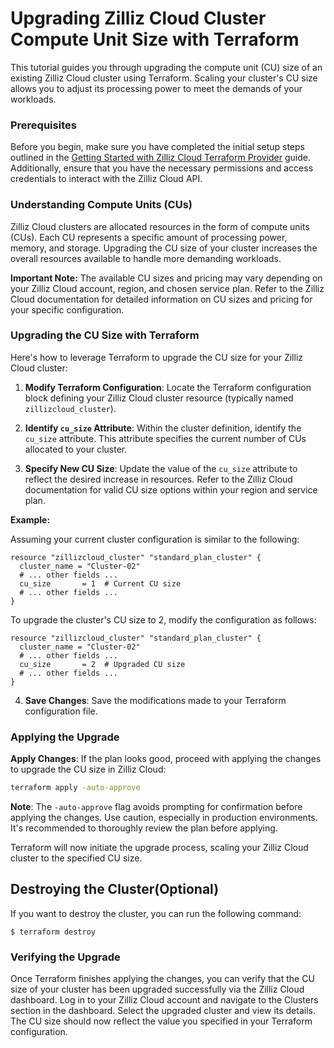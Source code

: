 # Upgrading Zilliz Cloud Cluster Compute Unit Size with Terraform

This tutorial guides you through upgrading the compute unit (CU) size of an existing Zilliz Cloud cluster using Terraform. Scaling your cluster's CU size allows you to adjust its processing power to meet the demands of your workloads.

### Prerequisites

Before you begin, make sure you have completed the initial setup steps outlined in the [Getting Started with Zilliz Cloud Terraform Provider](./get-start.md) guide. Additionally, ensure that you have the necessary permissions and access credentials to interact with the Zilliz Cloud API.

### Understanding Compute Units (CUs)

Zilliz Cloud clusters are allocated resources in the form of compute units (CUs). Each CU represents a specific amount of processing power, memory, and storage. Upgrading the CU size of your cluster increases the overall resources available to handle more demanding workloads.

**Important Note:** The available CU sizes and pricing may vary depending on your Zilliz Cloud account, region, and chosen service plan. Refer to the Zilliz Cloud documentation for detailed information on CU sizes and pricing for your specific configuration.


### Upgrading the CU Size with Terraform

Here's how to leverage Terraform to upgrade the CU size for your Zilliz Cloud cluster:

1. **Modify Terraform Configuration**: Locate the Terraform configuration block defining your Zilliz Cloud cluster resource (typically named `zillizcloud_cluster`).

2. **Identify `cu_size` Attribute**: Within the cluster definition, identify the `cu_size` attribute. This attribute specifies the current number of CUs allocated to your cluster.

3. **Specify New CU Size**: Update the value of the `cu_size` attribute to reflect the desired increase in resources. Refer to the Zilliz Cloud documentation for valid CU size options within your region and service plan.

**Example:**

Assuming your current cluster configuration is similar to the following:

```hcl
resource "zillizcloud_cluster" "standard_plan_cluster" {
  cluster_name = "Cluster-02"
  # ... other fields ...
  cu_size       = 1  # Current CU size
  # ... other fields ...
}
```

To upgrade the cluster's CU size to 2, modify the configuration as follows:

```hcl
resource "zillizcloud_cluster" "standard_plan_cluster" {
  cluster_name = "Cluster-02"
  # ... other fields ...
  cu_size       = 2  # Upgraded CU size
  # ... other fields ...
}
```

4. **Save Changes**: Save the modifications made to your Terraform configuration file.


### Applying the Upgrade


**Apply Changes**: If the plan looks good, proceed with applying the changes to upgrade the CU size in Zilliz Cloud:

   ```bash
   terraform apply -auto-approve
   ```

**Note**: The `-auto-approve` flag avoids prompting for confirmation before applying the changes. Use caution, especially in production environments. It's recommended to thoroughly review the plan before applying.

Terraform will now initiate the upgrade process, scaling your Zilliz Cloud cluster to the specified CU size.


## Destroying the Cluster(Optional)
If you want to destroy the cluster, you can run the following command:
```
$ terraform destroy
```

### Verifying the Upgrade

Once Terraform finishes applying the changes, you can verify that the CU size of your cluster has been upgraded successfully via the Zilliz Cloud dashboard. Log in to your Zilliz Cloud account and navigate to the Clusters section in the dashboard. Select the upgraded cluster and view its details. The CU size should now reflect the value you specified in your Terraform configuration.

